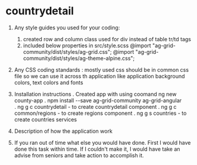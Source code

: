 # countrydetail

1. Any style guides you used for your coding:  
   1) created row and column class used for div instead of table tr/td tags
   2) included below properties in src/style.scss
   	@import "ag-grid-community/dist/styles/ag-grid.css";
   	@import "ag-grid-community/dist/styles/ag-theme-alpine.css"; 
   
2. Any CSS coding standards : mostly used css should be in common css file so we can use it across th application like application background colors, text colors and fonts 

3. Installation instructions
   . Created app with using coomand ng new county-app
   . npm install --save ag-grid-community ag-grid-angular 	  
   . ng g c countrydetail - to create countrydetail component
   . ng g c common/regions - to create regions component 
   . ng g s countries - to create countries services

4. Description of how the application work


5. If you ran out of time what else you would have done. 
   First I would have done this task within time. If I couldn't make it, I would have take an advise from seniors and take action to accomplish it.      
